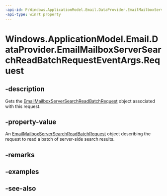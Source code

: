 ----api-id: P:Windows.ApplicationModel.Email.DataProvider.EmailMailboxServerSearchReadBatchRequestEventArgs.Request
-api-type: winrt property
---<!-- Property syntaxpublic Windows.ApplicationModel.Email.DataProvider.EmailMailboxServerSearchReadBatchRequest Request { get; }--># Windows.ApplicationModel.Email.DataProvider.EmailMailboxServerSearchReadBatchRequestEventArgs.Request## -descriptionGets the [EmailMailboxServerSearchReadBatchRequest](emailmailboxserversearchreadbatchrequest.md) object associated with this request.## -property-valueAn [EmailMailboxServerSearchReadBatchRequest](emailmailboxserversearchreadbatchrequest.md) object describing the request to read a batch of server-side search results.## -remarks## -examples## -see-also